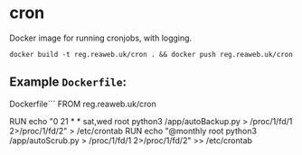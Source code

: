 # cron
Docker image for running cronjobs, with logging.

`docker build -t reg.reaweb.uk/cron . && docker push reg.reaweb.uk/cron`

## Example `Dockerfile`:

Dockerfile```
FROM reg.reaweb.uk/cron

RUN echo "0 21 * * sat,wed root python3 /app/autoBackup.py > /proc/1/fd/1 2>/proc/1/fd/2" > /etc/crontab
RUN echo "@monthly root python3 /app/autoScrub.py > /proc/1/fd/1 2>/proc/1/fd/2" >> /etc/crontab
```

